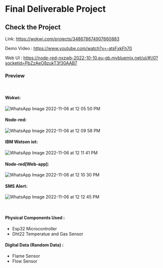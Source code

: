 # Final Deliverable Project
## Check the Project 

Link: https://wokwi.com/projects/348678674907660883
&emsp;

Demo Video : https://www.youtube.com/watch?v=-atsFxkFh70
&emsp;

Web UI : https://node-red-nxzwb-2022-10-10.eu-gb.mybluemix.net/ui/#!/0?socketid=PbZzAeO8zukT3f30AAB7
### Preview
&emsp;

####  Wokwi:
![WhatsApp Image 2022-11-06 at 12 05 50 PM](https://user-images.githubusercontent.com/61773724/200161259-6406a492-95c7-4f59-899f-b313ecccfe1e.jpeg)


#### Node-red:
![WhatsApp Image 2022-11-06 at 12 09 58 PM](https://user-images.githubusercontent.com/61773724/200161290-2765797d-1c98-4b21-83ec-08a43d2fcce8.jpeg)

#### IBM Watson iot:
![WhatsApp Image 2022-11-06 at 12 11 41 PM](https://user-images.githubusercontent.com/61773724/200161317-0657cb1c-3fa0-48e7-abe7-7cc657e2c977.jpeg)


#### Node-red[Web-app]:
![WhatsApp Image 2022-11-06 at 12 10 30 PM](https://user-images.githubusercontent.com/61773724/200161323-dd41a87f-cab7-43e6-ae8c-8307c8629b52.jpeg)


#### SMS Alert:

![WhatsApp Image 2022-11-06 at 12 12 45 PM](https://user-images.githubusercontent.com/61773724/200161331-1efea4fe-6da0-44e2-81d4-cc85b9f53b0a.jpeg)

&emsp;
#### Physical Components Used :
- Esp32 Microcontroller
- Dht22 Temperatue and Gas Sensor 
#### Digital Data (Random Data) :
- Flame Sensor
- Flow Sensor 
